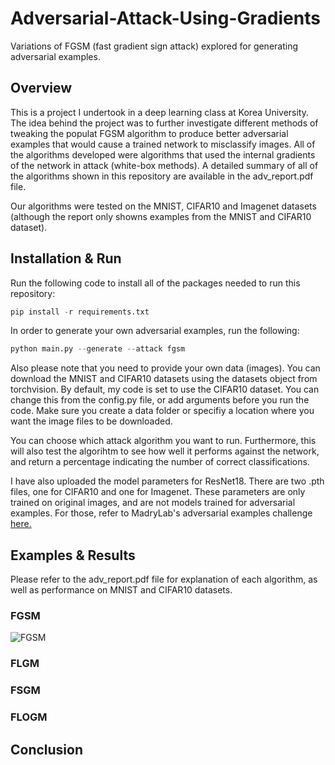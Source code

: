 # Adversarial-Attack-Using-Gradients
Variations of FGSM (fast gradient sign attack) explored for generating adversarial examples.

## Overview
This is a project I undertook in a deep learning class at Korea University. The idea behind the project was to further investigate different methods of tweaking the populat FGSM algorithm to produce better adversarial examples that would cause a trained network to misclassify images. All of the algorithms developed were algorithms that used the internal gradients of the network in attack (white-box methods). A detailed summary of all of the algorithms shown in this repository are available in the adv_report.pdf file.

Our algorithms were tested on the MNIST, CIFAR10 and Imagenet datasets (although the report only showns examples from the MNIST and CIFAR10 dataset).

## Installation & Run
Run the following code to install all of the packages needed to run this repository:
```python
pip install -r requirements.txt
```
In order to generate your own adversarial examples, run the following:
```python
python main.py --generate --attack fgsm
```
Also please note that you need to provide your own data (images). You can download the MNIST and CIFAR10 datasets using the datasets object from torchvision. By default, my code is set to use the CIFAR10 dataset. You can change this from the config.py file, or add arguments before you run the code. Make sure you create a data folder or specifiy a location where you want the image files to be downloaded.

You can choose which attack algorithm you want to run. Furthermore, this will also test the algorihtm to see how well it performs against the network, and return a percentage indicating the number of correct classifications.

I have also uploaded the model parameters for ResNet18. There are two .pth files, one for CIFAR10 and one for Imagenet. These parameters are only trained on original images, and are not models trained for adversarial examples. For those, refer to MadryLab's adversarial examples challenge [here.](https://github.com/MadryLab/cifar10_challenge)

## Examples & Results
Please refer to the adv_report.pdf file for explanation of each algorithm, as well as performance on MNIST and CIFAR10 datasets.

### FGSM
![FGSM](images/fgsm.jpg)
### FLGM

### FSGM

### FLOGM


## Conclusion
